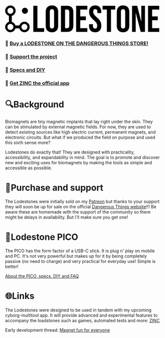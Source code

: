 
![Logo](https://github.com/AxelFougues/Lodestone-biomagnet-tools/blob/main/Logo/LodestoneWithNameAndBackground.png?raw=true)

### 🛒 [Buy a LODESTONE ON THE DANGEROUS THINGS STORE!](https://dangerousthings.com/product/lodestone-pico/)
### 💚 [Support the project](https://www.patreon.com/AbyssWalkerDev)
### 🔧 [Specs and DIY](https://github.com/AxelFougues/Lodestone-biomagnet-tools/wiki)
### 📲 [Get ZINC the official app](https://play.google.com/store/apps/details?id=com.AzApps.ZINC)


# 🔍Background
Biomagnets are tiny magnetic implants that lay right under the skin. They can be stimulated by external magnetic fields. For now, they are used to detect existing sources like high electric current, permanent magnets, and electronic circuits. But what if we produced the field on purpose and used this sixth sense more?

Lodestones do exactly that! They are designed with practicality, accessibility, and expandability in mind. The goal is to promote and discover new and exciting uses for biomagnets by making the tools as simple and accessible as possible.

# 💚Purchase and support
The Lodestones were initially sold on my [Patreon](https://www.patreon.com/AxelFougues) but thanks to your support they will soon be up for sale on the official [Dangerous Things website](https://dangerousthings.com/)!!!
Be aware these are homemade with the support of the community so there might be delays in availability. But I'll make sure you get one!

# 🧲Lodestone PICO
 The PICO has the form factor of a USB-C stick. It is plug n' play on mobile and PC. It's not very powerful but makes up for it by being completely passive (no need to charge) and very practical for everyday use! Simple is better!
 
 [About the PICO, specs, DIY and FAQ](https://github.com/AxelFougues/Lodestone-biomagnet-tools/wiki/The-PICO)

# 🌐Links

 The Lodestones were designed to be used in tandem with my upcoming cyborg-multitool app. It will provide advanced and experimental features to accompany the loadstones such as games, automated tests and more: [ZINC]([https://forum.dangerousthings.com/t/android-nfc-cyborg-multitool-development/17772](https://github.com/AxelFougues/ZINC-public-resources))

 Early development thread: [Magnet fun for everyone](https://forum.dangerousthings.com/t/finger-magnet-fun-for-everyone/18642)
